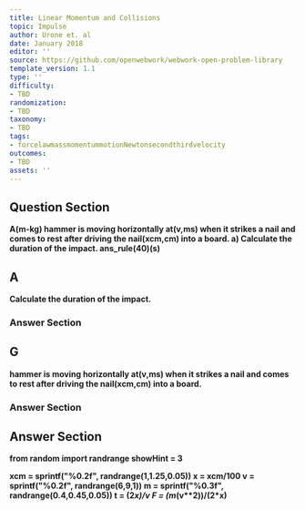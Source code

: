 ```yaml
---
title: Linear Momentum and Collisions
topic: Impulse
author: Urone et. al
date: January 2018
editor: ''
source: https://github.com/openwebwork/webwork-open-problem-library
template_version: 1.1
type: ''
difficulty:
- TBD
randomization:
- TBD
taxonomy:
- TBD
tags:
- forcelawmassmomentummotionNewtonsecondthirdvelocity
outcomes:
- TBD
assets: ''
---
```


## Question Section 

<b>
A(m-kg) hammer is moving horizontally at(v,ms) when it strikes a nail and comes to rest after driving the nail(xcm,cm) into a board. 
a) Calculate the duration of the impact. 
ans_rule(40)(s)

## A
Calculate the duration of the impact. 
### Answer Section
## G
hammer is moving horizontally at(v,ms) when it strikes a nail and comes to rest after driving the nail(xcm,cm) into a board. 
### Answer Section


## Answer Section

from random import randrange
showHint = 3

xcm = sprintf("%0.2f", randrange(1,1.25,0.05))
x = xcm/100
v = sprintf("%0.2f", randrange(6,9,1))
m = sprintf("%0.3f", randrange(0.4,0.45,0.05))
t = (2*x)/v
F = (m*(v**2))/(2*x)